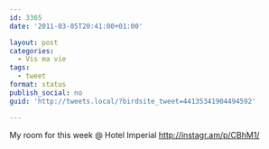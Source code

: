 ```yaml
---
id: 3365
date: '2011-03-05T20:41:00+01:00'

layout: post
categories:
  - Vis ma vie
tags:
  - tweet
format: status
publish_social: no
guid: 'http://tweets.local/?birdsite_tweet=44135341904494592'

---
```


My room for this week @ Hotel Imperial http://instagr.am/p/CBhM1/